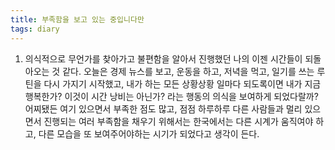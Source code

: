 ```yaml
---
title: 부족함을 보고 있는 중입니다만
tags: diary
---
```


1. 의식적으로 무언가를 찾아가고 불편함을 알아서 진행했던 나의 이젠 시간들이 되돌아오는 것 같다. 오늘은 경제 뉴스를 보고, 운동을 하고, 저녁을 먹고, 일기를 쓰는 루틴을 다시 가지기 시작했고, 내가 하는 모든 상황상황 일마다 되도록이면 내가 지금 행복한가? 이것이 시간 낭비는 아닌가? 라는 행동의 의식을 보여하게 되었다랄까? 어찌됐든 여기 있으면서 부족한 점도 많고, 점점 하루하루 다른 사람들과 멀리 있으면서 진행되는 여러 부족함을 채우기 위해서는 한국에서는 다른 시계가 움직여야 하고, 다른 모습을 또 보여주어야하는 시기가 되었다고 생각이 든다.

<!--2. 예전에 연락을 하지 않았던 베트남 친구에게 연락이 왔다. 오늘 북키스트 형과 같이 베트남 친구에 관해서 이야기하고, 느끼는 환대와 친절, 생활상에서 각자 느끼는 것은 차이가 있었지만, 공통적으로 친절한 모습에 관해서는 둘이 수긍을 했던 것 같다. 관계에서 오는 스트레스로부터 나는 어떤 의미로 내가 방향을 잡아야 하는가? 내가 하루가 망가지지 않으면서 올바른 관계를 가지기 위해서는 어떠한 대화가 필요한 것일까? 여전히 많이 관계에 있어서 부족한 모습을 보여주고 있고, 외적으로도 많이 부족하다는 생각이 들었는데 여기서 나는 어떠한 생각을 가져가야하는지?-->